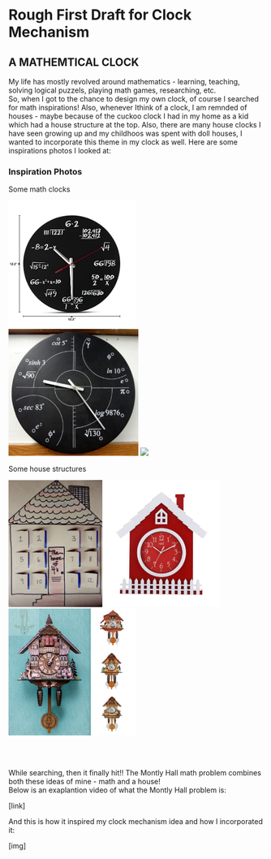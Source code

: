 # Rough First Draft for Clock Mechanism
<h2> A MATHEMTICAL CLOCK </h2>

My life has mostly revolved around mathematics - learning, teaching, solving logical puzzels, playing math games, researching, etc. 
<br>So, when I got to the chance to design my own clock, of course I searched for math inspirations!
Also, whenever Ithink of a clock, I am remnded of houses - maybe because of the cuckoo clock I had in my home as a kid which had a house structure at the top. Also, there are many house clocks I have seen growing up and my childhoos was spent with doll houses, I wanted to incorporate this theme in my clock as well. Here are some inspirations photos I looked at:

<h3>Inspiration Photos</h3>

<p>Some math clocks</p>
<div display=inline-flex>
<img src="1.jpg" height="250">
<!-- <img src="2.jpg" height="250"> -->
<img src="3.jpg" height="250">
<img src="4.jpg" height="250">
</div>

<p>Some house structures</p>
<div display=inline-flex>
<img src="5.jpg" height="250">
<img src="8.jpg" height="250">
<img src="7.jpeg" height="250">
<!-- <img src="8.jpg" height="250"> -->
</div>

<br><br>
<p>
While searching, then it finally hit!! The Montly Hall math problem combines both these ideas of mine - math and a house!
<br>Below is an exaplantion video of what the Montly Hall problem is:

[link]

</p>

<p>
And this is how it inspired my clock mechanism idea and how I incorporated it:

[img]

</p>
